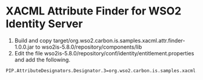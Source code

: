 # XACML Attribute Finder for WSO2 Identity Server

1. Build and copy target/org.wso2.carbon.is.samples.xacml.attr.finder-1.0.0.jar to wso2is-5.8.0/repository/components/lib
2. Edit the file wso2is-5.8.0/repository/conf/identity/entitlement.properties and add the following.
```markdown
PIP.AttributeDesignators.Designator.3=org.wso2.carbon.is.samples.xacml.attr.finder.SelfAttributeFinder
```


